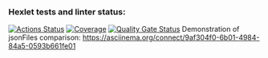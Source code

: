 ### Hexlet tests and linter status:
[![Actions Status](https://github.com/EgorDanilov95/backend-project-46/actions/workflows/hexlet-check.yml/badge.svg)](https://github.com/EgorDanilov95/backend-project-46/actions)
[![Coverage](https://sonarcloud.io/api/project_badges/measure?project=EgorDanilov95_backend-project-46&metric=coverage)](https://sonarcloud.io/summary/new_code?id=EgorDanilov95_backend-project-46)
[![Quality Gate Status](https://sonarcloud.io/api/project_badges/measure?project=EgorDanilov95_backend-project-46&metric=alert_status)](https://sonarcloud.io/summary/new_code?id=EgorDanilov95_backend-project-46)
Demonstration of jsonFiles comparison: https://asciinema.org/connect/9af304f0-6b01-4984-84a5-0593b661fe01

